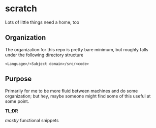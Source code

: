 scratch
=======

Lots of little things need a home, too

## Organization

The organization for this repo is pretty bare minimum, but roughly falls under the following directory structure

    <Language>/<Subject domain>/src/<code>

## Purpose

Primarily for me to be more fluid between machines and do some organization; but hey, maybe someone might find some of this useful at some point.

**TL;DR**

*mostly* functional snippets
